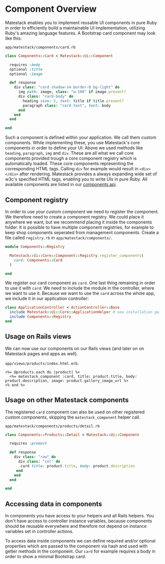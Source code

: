 # Component Overview

Matestack enables you to implement reusable UI components in pure Ruby in order to efficiently build a maintainable UI implementation, utilizing Ruby's amazing language features. A Bootstrap card component may look like this:

`app/matestack/components/card.rb`

```ruby
class Components::Card < Matestack::Ui::Component

  requires :body
  optional :title
  optional :image

  def response
    div class: "card shadow-sm border-0 bg-light" do
      img path: image, class: "w-100" if image.present?
      div class: "card-body" do
        heading size: 5, text: title if title.present?
        paragraph class: "card-text", text: body
      end
    end
  end

end
```

Such a component is defined within your application. We call them custom components. While implementing these, you use Matestack's core components in order to define your UI: Above we used methods like `heading`, `paragraph`, `img` and `div`. These are all what we call core components provided trough a core component registry which is automatically loaded. These core components representing the corresponding HTML tags. Calling `div` for example would result in `<div></div>` after rendering. Matestack provides a always expanding wide set of w3c's specified HTML tags, enabling you to write UIs in pure Ruby. All available components are listed in our [components api](../components-api/core-components/).

## Component registry

In order to use your custom component we need to register the component. We therefore need to create a component registry. We could place it anywhere we want, but we recommend placing it inside the components folder. It is possible to have multiple component registries, for example to keep shop components seperated from management components. Create a file called `registry.rb` in `app/matestack/components/`.

```ruby
module Components::Registry

  Matestack::Ui::Core::Component::Registry.register_components(
    card: Components::Card
  )

end
```

We register our card component as `card`. One last thing remaining in order to use it with `card`: We need to include the module in the controller, where we want to use it. Because we want to use the `card` across the whole app, we include it in our application controller:

```ruby
class ApplicationController < ActionController::Base
  include Matestack::Ui::Core::ApplicationHelper # see installation guide for details
  include Components::Registry
end
```

## Usage on Rails views

We can now use our components on our Rails views \(and later on on Matestack pages and apps as well\).

`app/views/products/index.html.erb`.

```markup
<%= @products.each do |product| %>
  <%= matestack_component :card, title: product.title, body: product.description, image: product.gallery_image_url %>
<% end %>
```

## Usage on other Matestack components

The registered `card` component can also be used on other registered custom components, skipping the `matestack_component` helper call.

`app/matestack/components/products/detail.rb`

```ruby
class Components::Products::Detail < Matestack::Ui::Component

  requires :product

  def response
    div class: "row" do
      div class: "col" do
       card title: product.title, body: product.description
     end
    end
  end

end
```

## Accessing data in components

In components you have access to your helpers and all Rails helpers. You don't have access to controller instance variables, because components should be reusable everywhere and therefore not depend on instance variables set in controller actions.

To access data inside components we can define required and/or optional properties which are passed to the component via hash and used with getter methods in the component. Our `card` for example requires a body in order to show a minimal Bootstrap card.

